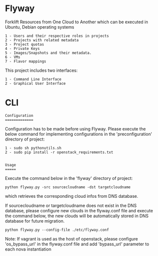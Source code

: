 Flyway
======

Forklift Resources from One Cloud to Another which can be executed in Ubuntu, Debian operating systems

    1 - Users and their respective roles in projects
    2 - Projects with related metadata
    3 - Project quotas
    4 - Private Keys
    5 - Images/Snapshots and their metadata.
    6 - VMs
    7 - Flavor mappings
    
This project includes two interfaces:

    1 - Command Line Interface
    2 - Graphical User Interface

CLI
===
    Configuration
    =============

Configuration has to be made before using Flyway. Please execute the below command for implementing configurations in the 'preconfiguration' directory of project:
    
    1 - sudo sh pythonutils.sh
    2 - sudo pip install -r openstack_requirements.txt


    Usage
    =====

Execute the command below in the 'flyway' directory of project:
    
    python flyway.py -src sourcecloudname -dst targetcloudname

which retrieves the corresponding cloud infos from DNS database.
    
If sourcecloudname or targetcloudname does not exist in the DNS database, please configure new clouds in the flyway.conf file and execute the command below, the new clouds will be automatically stored in DNS database for future migration.
    
    python flyway.py --config-file ./etc/flyway.conf

Note: 
    If vagrant is used as the host of openstack, please configure 'os_bypass_url' in the flyway.conf file and add 'bypass_url' parameter to each nova instantiation
